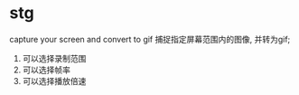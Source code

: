 # stg
capture your screen and convert to gif
捕捉指定屏幕范围内的图像, 并转为gif; 
1. 可以选择录制范围
2. 可以选择帧率
3. 可以选择播放倍速
